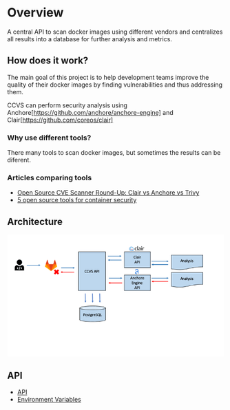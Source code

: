 # Overview
A central API to scan docker images using different vendors and centralizes all results into a database for further analysis and metrics.

## How does it work?
The main goal of this project is to help development teams improve the quality of their docker images by finding vulnerabilities and thus addressing them.

CCVS can perform security analysis using Anchore[https://github.com/anchore/anchore-engine] and Clair[https://github.com/coreos/clair]

### Why use different tools?
There many tools to scan docker images, but sometimes the results can be diferent.

### Articles comparing tools
- [Open Source CVE Scanner Round-Up: Clair vs Anchore vs Trivy](https://boxboat.com/2020/04/24/image-scanning-tech-compared/)
- [5 open source tools for container security](https://opensource.com/article/18/8/tools-container-security)

## Architecture
![Kiku](docs/ccvs_arch.gif)

## API
- [API](docs/api.md)
- [Environment Variables](docs/env-vars.md)
